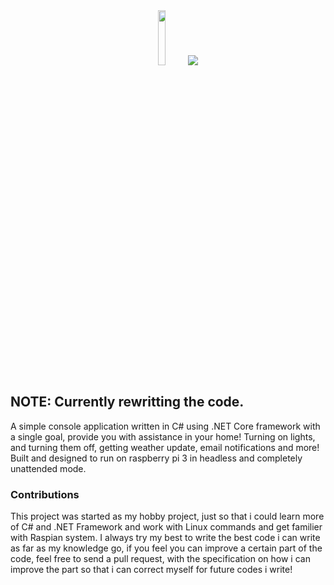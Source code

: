 <div align="center">
	<img width=15% src="https://github.com/ArunPrakashG/Luna/blob/Luna-Rework/Luna/Assets/LunaLogo.png">	
	<a href="https://github.com/ArunPrakashG/Luna/releases"><img src="https://img.shields.io/github/downloads/ArunPrakashG/Luna/total.svg"></a>
</div>

## NOTE: Currently rewritting the code.

A simple console application written in C# using .NET Core framework with a single goal, provide you with assistance in your home!
Turning on lights, and turning them off, getting weather update, email notifications and more!
Built and designed to run on raspberry pi 3 in headless and completely unattended mode.

### Contributions
This project was started as my hobby project, just so that i could learn more of C# and .NET Framework and work with Linux commands and get familier with Raspian system. I always try my best to write the best code i can write as far as my knowledge go, if you feel you can improve a certain part of the code, feel free to send a pull request, with the specification on how i can improve the part so that i can correct myself for future codes i write!

